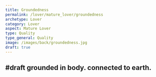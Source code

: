 ```yaml
---
title: Groundedness
permalink: /lover/mature_lover/groundedness
archetype: Lover
category: Lover
aspect: Mature Lover
type: Quality
type_general: Quality
image: /images/back/groundedness.jpg
draft: true
---
```

#draft grounded in body. connected to earth.
---
